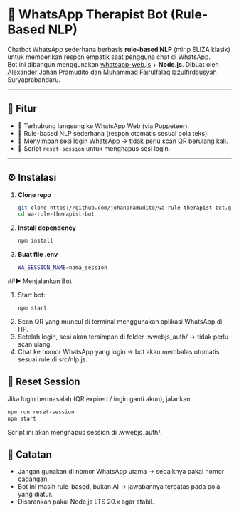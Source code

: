 # 🧠 WhatsApp Therapist Bot (Rule-Based NLP)

Chatbot WhatsApp sederhana berbasis **rule-based NLP** (mirip ELIZA klasik) untuk memberikan respon empatik saat pengguna chat di WhatsApp.  
Bot ini dibangun menggunakan [whatsapp-web.js](https://github.com/pedroslopez/whatsapp-web.js) + **Node.js**.
Dibuat oleh Alexander Johan Pramudito dan Muhammad Fajrulfalaq Izzulfirdausyah Suryaprabandaru.

---

## 🚀 Fitur

- 📲 Terhubung langsung ke WhatsApp Web (via Puppeteer).
- 🧠 Rule-based NLP sederhana (respon otomatis sesuai pola teks).
- 🔐 Menyimpan sesi login WhatsApp → tidak perlu scan QR berulang kali.
- 🔄 Script `reset-session` untuk menghapus sesi login.

---

## ⚙️ Instalasi

1. **Clone repo**
   ```bash
   git clone https://github.com/johanpramudito/wa-rule-therapist-bot.git
   cd wa-rule-therapist-bot
   ```
2. **Install dependency**
   ```bash
   npm install
   ```
3. **Buat file .env**
   ```bash
   WA_SESSION_NAME=nama_session
   ```

##▶️ Menjalankan Bot

1. Start bot:
   ```bash
   npm start
   ```
2. Scan QR yang muncul di terminal menggunakan aplikasi WhatsApp di HP.
3. Setelah login, sesi akan tersimpan di folder .wwebjs_auth/ → tidak perlu scan ulang.
4. Chat ke nomor WhatsApp yang login → bot akan membalas otomatis sesuai rule di src/nlp.js.

## 🔄 Reset Session

Jika login bermasalah (QR expired / ingin ganti akun), jalankan:

```bash
npm run reset-session
npm start
```

Script ini akan menghapus session di .wwebjs_auth/<sessionName>.

## 📌 Catatan

- Jangan gunakan di nomor WhatsApp utama → sebaiknya pakai nomor cadangan.
- Bot ini masih rule-based, bukan AI → jawabannya terbatas pada pola yang diatur.
- Disarankan pakai Node.js LTS 20.x agar stabil.
